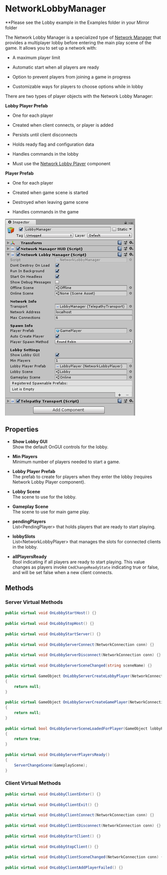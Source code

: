 # NetworkLobbyManager

\*\*Please see the Lobby example in the Examples folder in your Mirror folder

The Network Lobby Manager is a specialized type of [Network Manager](NetworkManager.md) that provides a multiplayer lobby before entering the main play scene of the game. It allows you to set up a network with:

-   A maximum player limit

-   Automatic start when all players are ready

-   Option to prevent players from joining a game in progress

-   Customizable ways for players to choose options while in lobby  

There are two types of player objects with the Network Lobby Manager:

**Lobby Player Prefab**

-   One for each player

-   Created when client connects, or player is added

-   Persists until client disconnects

-   Holds ready flag and configuration data

-   Handles commands in the lobby

-   Must use the [Network Lobby Player](NetworkLobbyPlayer.md) component

**Player Prefab**

-   One for each player

-   Created when game scene is started

-   Destroyed when leaving game scene

-   Handles commands in the game  

![Network Lobby Manager](NetworkLobbyManager.PNG)

## Properties

-   **Show Lobby GUI**  
    Show the default OnGUI controls for the lobby.

-   **Min Players**  
    Minimum number of players needed to start a game.

-   **Lobby Player Prefab**  
    The prefab to create for players when they enter the lobby (requires Network Lobby Player component).

-   **Lobby Scene**  
    The scene to use for the lobby.

-   **Gameplay Scene**  
    The scene to use for main game play.

-   **pendingPlayers**  
    List\<PendingPlayer\> that holds players that are ready to start playing.

-   **lobbySlots**  
    List\<NetworkLobbyPlayer\> that manages the slots for connected clients in the lobby.

-   **allPlayersReady**  
    Bool indicating if all players are ready to start playing.  This value changes as players invoke `CmdChangeReadyState` indicating true or false, and will be set false when a new client connects.

## Methods

### Server Virtual Methods

```cs
public virtual void OnLobbyStartHost() {}

public virtual void OnLobbyStopHost() {}

public virtual void OnLobbyStartServer() {}

public virtual void OnLobbyServerConnect(NetworkConnection conn) {}

public virtual void OnLobbyServerDisconnect(NetworkConnection conn) {}

public virtual void OnLobbyServerSceneChanged(string sceneName) {}

public virtual GameObject OnLobbyServerCreateLobbyPlayer(NetworkConnection conn)
{
    return null;
}

public virtual GameObject OnLobbyServerCreateGamePlayer(NetworkConnection conn)
{
    return null;
}

public virtual bool OnLobbyServerSceneLoadedForPlayer(GameObject lobbyPlayer, GameObject gamePlayer)
{
    return true;
}

public virtual void OnLobbyServerPlayersReady()
{
    ServerChangeScene(GameplayScene);
}
```

### Client Virtual Methods

```cs
public virtual void OnLobbyClientEnter() {}

public virtual void OnLobbyClientExit() {}

public virtual void OnLobbyClientConnect(NetworkConnection conn) {}

public virtual void OnLobbyClientDisconnect(NetworkConnection conn) {}

public virtual void OnLobbyStartClient() {}

public virtual void OnLobbyStopClient() {}

public virtual void OnLobbyClientSceneChanged(NetworkConnection conn) {}

public virtual void OnLobbyClientAddPlayerFailed() {}
```
